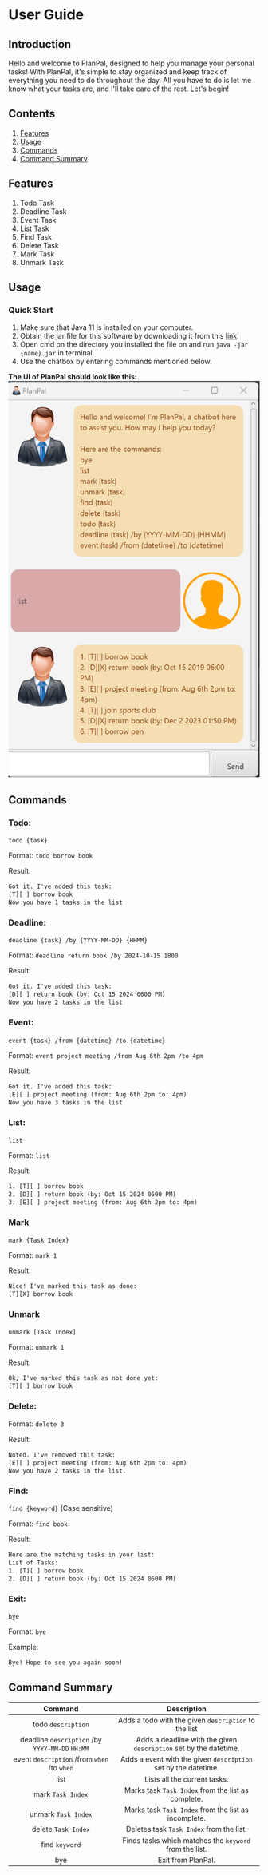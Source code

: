 # User Guide

## Introduction

Hello and welcome to PlanPal, designed to help you manage your personal tasks!
With PlanPal, it's simple to stay organized and keep track of everything you need to do throughout the day.
All you have to do is let me know what your tasks are, and I'll take care of the rest. Let's begin!

## Contents

1. [Features](#features)
2. [Usage](#usage)
3. [Commands](#commands)
4. [Command Summary](#command-summary)

## Features

1. Todo Task
2. Deadline Task
3. Event Task
4. List Task
5. Find Task
6. Delete Task
7. Mark Task
8. Unmark Task

## Usage

### Quick Start

1. Make sure that Java 11 is installed on your computer.
2. Obtain the jar file for this software by downloading it from this [link](https://github.com/pzaiming/ip/releases).
3. Open cmd on the directory you installed the file on and run `java -jar {name}.jar` in terminal.
4. Use the chatbox by entering commands mentioned below.

**The UI of PlanPal should look like this:**
![Ui.png](Ui.png)

## Commands

### Todo:

`todo {task}`

Format: `todo borrow book`

Result:

```
Got it. I've added this task:
[T][ ] borrow book
Now you have 1 tasks in the list
```

### Deadline:

`deadline {task} /by {YYYY-MM-DD} {HHMM}`

Format: `deadline return book /by 2024-10-15 1800`

Result:

```
Got it. I've added this task:
[D][ ] return book (by: Oct 15 2024 0600 PM)
Now you have 2 tasks in the list
```

### Event:

`event {task} /from {datetime} /to {datetime}`

Format: `event project meeting /from Aug 6th 2pm /to 4pm`

Result:

```
Got it. I've added this task:
[E][ ] project meeting (from: Aug 6th 2pm to: 4pm)
Now you have 3 tasks in the list
```

### List:

`list`

Format: `list`

Result:

```
1. [T][ ] borrow book
2. [D][ ] return book (by: Oct 15 2024 0600 PM)
3. [E][ ] project meeting (from: Aug 6th 2pm to: 4pm)
```

### Mark

`mark {Task Index}`

Format: `mark 1`

Result:

```
Nice! I've marked this task as done:
[T][X] borrow book
```

### Unmark

`unmark [Task Index]`

Format: `unmark 1`

Result:

```
Ok, I've marked this task as not done yet:
[T][ ] borrow book
```

### Delete:

Format: `delete 3`

Result:

```
Noted. I've removed this task: 
[E][ ] project meeting (from: Aug 6th 2pm to: 4pm)
Now you have 2 tasks in the list.
```

### Find:

`find {keyword}` (Case sensitive)

Format: `find book`

Result:

```
Here are the matching tasks in your list: 
List of Tasks: 
1. [T][ ] borrow book
2. [D][ ] return book (by: Oct 15 2024 0600 PM)
```

### Exit:

`bye`

Format: `bye`

Example:

```
Bye! Hope to see you again soon!
```

## Command Summary

|                     Command                     |                            Description                            |
|:-----------------------------------------------:|:-----------------------------------------------------------------:|
|               todo `description`                |       Adds a todo with the given `description` to the list        |
| deadline `description` /by `YYYY-MM-DD` `HH:MM` | Adds a deadline with the given `description` set by the datetime. |
|   event `description` /from `when` /to `when`   |  Adds a event with the given `description` set by the datetime.   |
|                      list                       |                   Lists all the current tasks.                    |
|                mark `Task Index`                |        Marks task `Task Index` from the list as complete.         |
|               unmark `Task Index`               |       Marks task `Task Index` from the list as incomplete.        |
|               delete `Task Index`               |             Deletes task `Task Index` from the list.              |
|                 find `keyword`                  |      Finds tasks which matches the `keyword` from the list.       |
|                       bye                       |                        Exit from PlanPal.                         |
